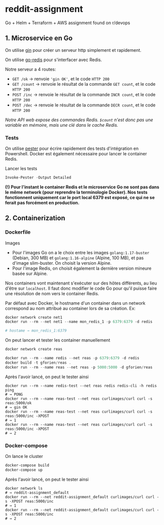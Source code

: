 # reddit-assignment
Go + Helm + Terraform + AWS assignment found on r/devops


## 1. Microservice en Go

On utilise [gin](https://github.com/gin-gonic/gin) pour créer un serveur http simplement
et rapidement.

On utilise [go-redis](https://github.com/go-redis/redis) pour s'interfacer avec Redis.

Notre serveur a 4 routes:
- `GET /ok` → renvoie `'gin OK'`, et le code `HTTP 200`
- `GET /count` → renvoie le résultat de la commande `GET count`, et le code `HTTP 200`
- `POST /inc`  → renvoie le résultat de la commande `INCR count`, et le code `HTTP 200`
- `POST /dec`  → renvoie le résultat de la commande `DECR count`, et le code `HTTP 200`

*Notre API web expose des commandes Redis.
`$count` n'est donc pas une variable en mémoire, mais une clé dans le cache Redis.*

### Tests
On utilise [pester](https://github.com/pester/Pester) pour écrire rapidement des tests
d'intégration en Powershell. Docker est également nécessaire pour lancer le container Redis.

Lancer les tests
```powershell
Invoke-Pester -Output Detailed
```

**(!) Pour l'instant le container Redis et le microservice Go ne sont pas dans le même network
(pour reprendre la terminologie Docker). Nos tests fonctionnent uniquement car le port
local 6379 est exposé, ce qui ne se ferait pas forcément en production.**


## 2. Containerization

### Dockerfile
Images
- Pour l'images Go on a le choix entre les images `golang:1.17-buster` (Debian, 300 MB)
  et `golang:1.16-alpine` (Alpine, 100 MB), et pas d'image slim-buster. On choisit la 
  version Alpine.
- Pour l'image Redis, on choisit également la dernière version mineure basée sur Alpine.

Nos containers vont maintenant s'exécuter sur des hôtes différents, au lieu d'être sur
`localhost`. Il faut donc modifier le code Go pour qu'il puisse faire une résolution de
nom vers le container Redis.

Par défaut avec Docker, le hostname d'un container dans un network correspond au nom
attribué au container lors de sa création. Ex:
```powershell
docker network create net1
docker run --rm --net net1 --name mon_redis_1 -p 6379:6379 -d redis

# hostame → mon_redis_1:6379
```

On peut lancer et tester les container manuellement
```powershell
docker network create reas

docker run --rm --name redis --net reas -p 6379:6379 -d redis
docker build -t gforien/reas .
docker run --rm --name reas --net reas -p 5000:5000 -d gforien/reas
```

Après l'avoir lancé, on peut le tester ainsi
```
docker run --rm --name redis-test --net reas redis redis-cli -h redis ping
# → PONG
docker run --rm --name reas-test --net reas curlimages/curl curl -s reas:5000/ok
# → gin OK
docker run --rm --name reas-test --net reas curlimages/curl curl -s reas:5000/inc -XPOST
# → 1
docker run --rm --name reas-test --net reas curlimages/curl curl -s reas:5000/inc -XPOST
# → 2
```

### Docker-compose

On lance le cluster
```powershell
docker-compose build
docker-compose up
```

Après l'avoir lancé, on peut le tester ainsi
```
docker network ls
# → reddit-assignment_default
docker run --rm --net reddit-assignment_default curlimages/curl curl -s -XPOST reas:5000/inc
# → 1
docker run --rm --net reddit-assignment_default curlimages/curl curl -s -XPOST reas:5000/inc
# → 2
```
